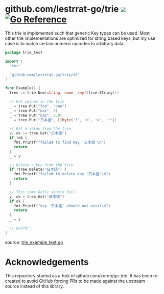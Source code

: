 # github.com/lestrrat-go/trie ![](https://github.com/lestrrat-go/trie/workflows/CI/badge.svg) [![Go Reference](https://pkg.go.dev/badge/github.com/lestrrat-go/trie.svg)](https://pkg.go.dev/github.com/lestrrat-go/trie)

This trie is implemented such that generic Key types can be used. 
Most other trie implementations are optimized for string based keys, but my use
case is to match certain numeric opcodes to arbitrary data.

<!-- INCLUDE(trie_example_test.go) -->
```go
package trie_test

import (
  "fmt"

  "github.com/lestrrat-go/trie/v2"
)

func Example() {
  tree := trie.New[string, rune, any](trie.String())

  // Put values in the trie
  _ = tree.Put("foo", "one")
  _ = tree.Put("bar", 2)
  _ = tree.Put("baz", 3.0)
  _ = tree.Put("日本語", []byte{'f', 'o', 'u', 'r'})

  // Get a value from the trie
  v, ok := tree.Get("日本語")
  if !ok {
    fmt.Printf("failed to find key '日本語'\n")
    return
  }
  _ = v

  // Delete a key from the trie
  if !tree.Delete("日本語") {
    fmt.Printf("failed to delete key '日本語'\n")
    return
  }

  // This time Get() should fail
  v, ok = tree.Get("日本語")
  if ok {
    fmt.Printf("key '日本語' should not exist\n")
    return
  }
  _ = v

  // OUTPUT:
}
```
source: [trie_example_test.go](https://github.com/lestrrat-go/trie/blob/refs/heads/v2/trie_example_test.go)
<!-- END INCLUDE -->

# Acknowledgements

This repository started as a fork of github.com/koron/go-trie. It has been re-created to avoid GitHub forcing PRs to be made against the upstream source instead of this library.
